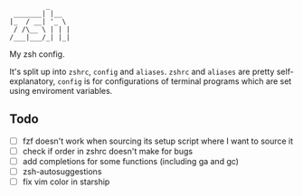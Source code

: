```figlet
         _
 _______| |__
|_  / __| '_ \
 / /\__ \ | | |
/___|___/_| |_|
```

My zsh config.

It's split up into `zshrc`, `config` and `aliases`. `zshrc` and `aliases` are pretty self-explanatory, `config` is for configurations of terminal programs which are set using enviroment variables.

## Todo

- [ ] fzf doesn't work when sourcing its setup script where I want to source it
- [ ] check if order in zshrc doesn't make for bugs
- [ ] add completions for some functions (including ga and gc)
- [ ] zsh-autosuggestions
- [ ] fix vim color in starship
